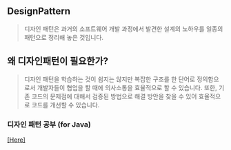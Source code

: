 ## DesignPattern

> 디자인 패턴은 과거의 소프트웨어 개발 과정에서 발견한 설계의 노하우를 일종의 패턴으로 정리해 놓은 것입니다. 

## 왜 디자인패턴이 필요한가?

> 디자인 패턴을 학습하는 것이 쉽지는 않지만 복잡한 구조를 한 단어로 정의함으로서 개발자들이 협업을 할 때에 의사소통을
> 효율적으로 할 수 있습니다. 또한, 기존 코드의 문제점에 대해서 검증된 방법으로 해결 방안을 찾을 수 있어 효율적으로 
> 코드를 개선할 수 있습니다. 

### 디자인 패턴 공부 (for Java)
[[Here]](https://github.com/taehyundev/DesignPattern_for_JAVA)
